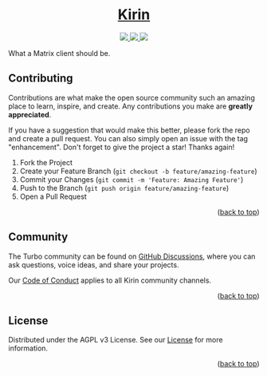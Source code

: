 <!-- markdownlint-disable MD041 MD033 -->

<a name="readme-top"></a>

<p align="center">
  <a href="https://kirin.gg">
    <!-- <picture>
      <source media="(prefers-color-scheme: dark)" srcset="">
      <img src="" height="128">
    </picture> -->
    <h1 align="center">Kirin</h1>
  </a>
</p>

<p align="center">
  <a aria-label="d-one" href="https://d-one.design/">
    <img src="https://img.shields.io/badge/MADE%20BY%20D‒ONE-000000.svg?style=for-the-badge">
  </a>
  <a aria-label="License" href="https://github.com/kirin-team/kirin/blob/main/LICENSE">
    <img src="https://img.shields.io/github/license/kirin-team/kirin.svg?style=for-the-badge&labelColor=000000">
  </a>
  <a aria-label="Community" href="https://github.com/kirin-team/kirin/discussions">
    <img src="https://img.shields.io/github/discussions/kirin-team/kirin.svg?style=for-the-badge&labelColor=000000">
  </a>
</p>

What a Matrix client should be.

## Contributing

Contributions are what make the open source community such an amazing place to learn, inspire, and create. Any contributions you make are **greatly appreciated**.

If you have a suggestion that would make this better, please fork the repo and create a pull request. You can also simply open an issue with the tag "enhancement".
Don't forget to give the project a star! Thanks again!

1. Fork the Project
2. Create your Feature Branch (`git checkout -b feature/amazing-feature`)
3. Commit your Changes (`git commit -m 'Feature: Amazing Feature'`)
4. Push to the Branch (`git push origin feature/amazing-feature`)
5. Open a Pull Request

<p align="right">(<a href="#readme-top">back to top</a>)</p>

## Community

The Turbo community can be found on [GitHub Discussions](https://github.com/kirin-team/kirin/discussions), where you can ask questions, voice ideas, and share your projects.

Our [Code of Conduct](https://github.com/kirin-team/kirin/blob/main/CODE_OF_CONDUCT.md) applies to all Kirin community channels.

<p align="right">(<a href="#readme-top">back to top</a>)</p>

## License

Distributed under the AGPL v3 License. See our [License](https://github.com/kirin-team/kirin/blob/main/LICENSE) for more information.

<p align="right">(<a href="#readme-top">back to top</a>)</p>
